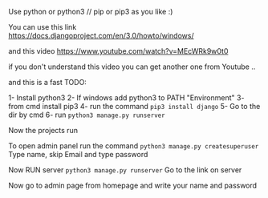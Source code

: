 Use python or python3 // pip or pip3 as you like :)

You can use this link
https://docs.djangoproject.com/en/3.0/howto/windows/

and this video
https://www.youtube.com/watch?v=MEcWRk9w0t0

if you don't understand this video you can get another one from Youtube ..

and this is a fast TODO:

1- Install python3
2- If windows add python3 to PATH "Environment"
3- from cmd install pip3
4- run the command `pip3 install django`
5- Go to the dir by cmd
6- run `python3 manage.py runserver`

Now the projects run

To open admin panel
run the command `python3 manage.py createsuperuser`
Type name, skip Email and type password

Now RUN server `python3 manage.py runserver` 
Go to the link on server

Now go to admin page from homepage and write your name and password

